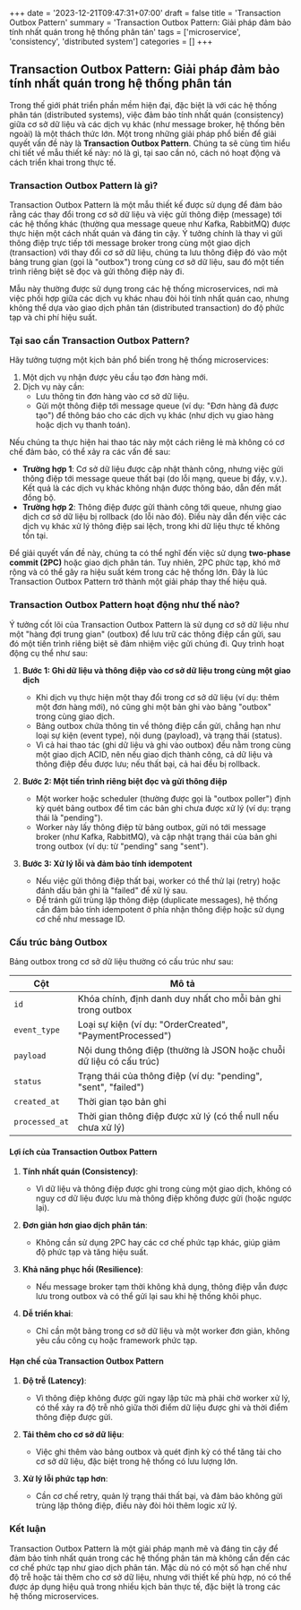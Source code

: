 +++
date = '2023-12-21T09:47:31+07:00'
draft = false
title = 'Transaction Outbox Pattern'
summary = 'Transaction Outbox Pattern: Giải pháp đảm bảo tính nhất quán trong hệ thống phân tán'
tags = ['microservice', 'consistency', 'distributed system']
categories = []
+++

## Transaction Outbox Pattern: Giải pháp đảm bảo tính nhất quán trong hệ thống phân tán

Trong thế giới phát triển phần mềm hiện đại, đặc biệt là với các hệ thống phân tán (distributed systems), việc đảm bảo tính nhất quán (consistency) giữa cơ sở dữ liệu và các dịch vụ khác (như message broker, hệ thống bên ngoài) là một thách thức lớn. Một trong những giải pháp phổ biến để giải quyết vấn đề này là **Transaction Outbox Pattern**. Chúng ta sẽ cùng tìm hiểu chi tiết về mẫu thiết kế này: nó là gì, tại sao cần nó, cách nó hoạt động và cách triển khai trong thực tế.

### Transaction Outbox Pattern là gì?

Transaction Outbox Pattern là một mẫu thiết kế được sử dụng để đảm bảo rằng các thay đổi trong cơ sở dữ liệu và việc gửi thông điệp (message) tới các hệ thống khác (thường qua message queue như Kafka, RabbitMQ) được thực hiện một cách nhất quán và đáng tin cậy. Ý tưởng chính là thay vì gửi thông điệp trực tiếp tới message broker trong cùng một giao dịch (transaction) với thay đổi cơ sở dữ liệu, chúng ta lưu thông điệp đó vào một bảng trung gian (gọi là "outbox") trong cùng cơ sở dữ liệu, sau đó một tiến trình riêng biệt sẽ đọc và gửi thông điệp này đi.

Mẫu này thường được sử dụng trong các hệ thống microservices, nơi mà việc phối hợp giữa các dịch vụ khác nhau đòi hỏi tính nhất quán cao, nhưng không thể dựa vào giao dịch phân tán (distributed transaction) do độ phức tạp và chi phí hiệu suất.

### Tại sao cần Transaction Outbox Pattern?

Hãy tưởng tượng một kịch bản phổ biến trong hệ thống microservices:

1. Một dịch vụ nhận được yêu cầu tạo đơn hàng mới.
2. Dịch vụ này cần:
   - Lưu thông tin đơn hàng vào cơ sở dữ liệu.
   - Gửi một thông điệp tới message queue (ví dụ: "Đơn hàng đã được tạo") để thông báo cho các dịch vụ khác (như dịch vụ giao hàng hoặc dịch vụ thanh toán).

Nếu chúng ta thực hiện hai thao tác này một cách riêng lẻ mà không có cơ chế đảm bảo, có thể xảy ra các vấn đề sau:

- **Trường hợp 1**: Cơ sở dữ liệu được cập nhật thành công, nhưng việc gửi thông điệp tới message queue thất bại (do lỗi mạng, queue bị đầy, v.v.). Kết quả là các dịch vụ khác không nhận được thông báo, dẫn đến mất đồng bộ.
- **Trường hợp 2**: Thông điệp được gửi thành công tới queue, nhưng giao dịch cơ sở dữ liệu bị rollback (do lỗi nào đó). Điều này dẫn đến việc các dịch vụ khác xử lý thông điệp sai lệch, trong khi dữ liệu thực tế không tồn tại.

Để giải quyết vấn đề này, chúng ta có thể nghĩ đến việc sử dụng **two-phase commit (2PC)** hoặc giao dịch phân tán. Tuy nhiên, 2PC phức tạp, khó mở rộng và có thể gây ra hiệu suất kém trong các hệ thống lớn. Đây là lúc Transaction Outbox Pattern trở thành một giải pháp thay thế hiệu quả.

### Transaction Outbox Pattern hoạt động như thế nào?

Ý tưởng cốt lõi của Transaction Outbox Pattern là sử dụng cơ sở dữ liệu như một "hàng đợi trung gian" (outbox) để lưu trữ các thông điệp cần gửi, sau đó một tiến trình riêng biệt sẽ đảm nhiệm việc gửi chúng đi. Quy trình hoạt động cụ thể như sau:

1. **Bước 1: Ghi dữ liệu và thông điệp vào cơ sở dữ liệu trong cùng một giao dịch**
   - Khi dịch vụ thực hiện một thay đổi trong cơ sở dữ liệu (ví dụ: thêm một đơn hàng mới), nó cũng ghi một bản ghi vào bảng "outbox" trong cùng giao dịch.
   - Bảng outbox chứa thông tin về thông điệp cần gửi, chẳng hạn như loại sự kiện (event type), nội dung (payload), và trạng thái (status).
   - Vì cả hai thao tác (ghi dữ liệu và ghi vào outbox) đều nằm trong cùng một giao dịch ACID, nên nếu giao dịch thành công, cả dữ liệu và thông điệp đều được lưu; nếu thất bại, cả hai đều bị rollback.

2. **Bước 2: Một tiến trình riêng biệt đọc và gửi thông điệp**
   - Một worker hoặc scheduler (thường được gọi là "outbox poller") định kỳ quét bảng outbox để tìm các bản ghi chưa được xử lý (ví dụ: trạng thái là "pending").
   - Worker này lấy thông điệp từ bảng outbox, gửi nó tới message broker (như Kafka, RabbitMQ), và cập nhật trạng thái của bản ghi trong outbox (ví dụ: từ "pending" sang "sent").

3. **Bước 3: Xử lý lỗi và đảm bảo tính idempotent**
   - Nếu việc gửi thông điệp thất bại, worker có thể thử lại (retry) hoặc đánh dấu bản ghi là "failed" để xử lý sau.
   - Để tránh gửi trùng lặp thông điệp (duplicate messages), hệ thống cần đảm bảo tính idempotent ở phía nhận thông điệp hoặc sử dụng cơ chế như message ID.

### Cấu trúc bảng Outbox

Bảng outbox trong cơ sở dữ liệu thường có cấu trúc như sau:

| Cột            | Mô tả                                                                 |
|----------------|----------------------------------------------------------------------|
| `id`           | Khóa chính, định danh duy nhất cho mỗi bản ghi trong outbox          |
| `event_type`   | Loại sự kiện (ví dụ: "OrderCreated", "PaymentProcessed")            |
| `payload`      | Nội dung thông điệp (thường là JSON hoặc chuỗi dữ liệu có cấu trúc) |
| `status`       | Trạng thái của thông điệp (ví dụ: "pending", "sent", "failed")      |
| `created_at`   | Thời gian tạo bản ghi                                               |
| `processed_at` | Thời gian thông điệp được xử lý (có thể null nếu chưa xử lý)        |

#### Lợi ích của Transaction Outbox Pattern

1. **Tính nhất quán (Consistency)**:
   - Vì dữ liệu và thông điệp được ghi trong cùng một giao dịch, không có nguy cơ dữ liệu được lưu mà thông điệp không được gửi (hoặc ngược lại).

2. **Đơn giản hơn giao dịch phân tán**:
   - Không cần sử dụng 2PC hay các cơ chế phức tạp khác, giúp giảm độ phức tạp và tăng hiệu suất.

3. **Khả năng phục hồi (Resilience)**:
   - Nếu message broker tạm thời không khả dụng, thông điệp vẫn được lưu trong outbox và có thể gửi lại sau khi hệ thống khôi phục.

4. **Dễ triển khai**:
   - Chỉ cần một bảng trong cơ sở dữ liệu và một worker đơn giản, không yêu cầu công cụ hoặc framework phức tạp.

#### Hạn chế của Transaction Outbox Pattern

1. **Độ trễ (Latency)**:
   - Vì thông điệp không được gửi ngay lập tức mà phải chờ worker xử lý, có thể xảy ra độ trễ nhỏ giữa thời điểm dữ liệu được ghi và thời điểm thông điệp được gửi.

2. **Tải thêm cho cơ sở dữ liệu**:
   - Việc ghi thêm vào bảng outbox và quét định kỳ có thể tăng tải cho cơ sở dữ liệu, đặc biệt trong hệ thống có lưu lượng lớn.

3. **Xử lý lỗi phức tạp hơn**:
   - Cần cơ chế retry, quản lý trạng thái thất bại, và đảm bảo không gửi trùng lặp thông điệp, điều này đòi hỏi thêm logic xử lý.

### Kết luận

Transaction Outbox Pattern là một giải pháp mạnh mẽ và đáng tin cậy để đảm bảo tính nhất quán trong các hệ thống phân tán mà không cần đến các cơ chế phức tạp như giao dịch phân tán. Mặc dù nó có một số hạn chế như độ trễ hoặc tải thêm cho cơ sở dữ liệu, nhưng với thiết kế phù hợp, nó có thể được áp dụng hiệu quả trong nhiều kịch bản thực tế, đặc biệt là trong các hệ thống microservices.